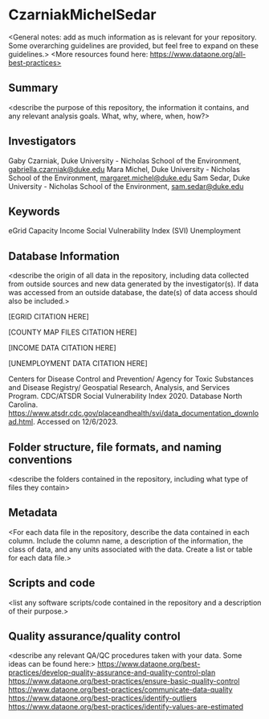 # CzarniakMichelSedar
<General notes: add as much information as is relevant for your repository. Some overarching guidelines are provided, but feel free to expand on these guidelines.>
<More resources found here: https://www.dataone.org/all-best-practices>
<Delete the text inside the brackets when formatting your file.>

## Summary

<describe the purpose of this repository, the information it contains, and any relevant analysis goals. What, why, where, when, how?>

## Investigators
Gaby Czarniak, Duke University - Nicholas School of the Environment, gabriella.czarniak@duke.edu
Mara Michel, Duke University - Nicholas School of the Environment, margaret.michel@duke.edu
Sam Sedar, Duke University - Nicholas School of the Environment, sam.sedar@duke.edu

## Keywords
eGrid
Capacity
Income
Social Vulnerability Index (SVI)
Unemployment

## Database Information

<describe the origin of all data in the repository, including data collected from outside sources and new data generated by the investigator(s). If data was accessed from an outside database, the date(s) of data access should also be included.>

[EGRID CITATION HERE]

[COUNTY MAP FILES CITATION HERE]

[INCOME DATA CITATION HERE]

[UNEMPLOYMENT DATA CITATION HERE]

Centers for Disease Control and Prevention/ Agency for Toxic Substances and Disease Registry/ Geospatial Research, Analysis, and Services Program. CDC/ATSDR Social Vulnerability Index 2020. Database North Carolina. https://www.atsdr.cdc.gov/placeandhealth/svi/data_documentation_download.html. Accessed on 12/6/2023.


## Folder structure, file formats, and naming conventions 

<describe the folders contained in the repository, including what type of files they contain>

<describe the formats of files for the various purposes contained in the repository>

<describe your file naming conventions>

## Metadata

<For each data file in the repository, describe the data contained in each column. Include the column name, a description of the information, the class of data, and any units associated with the data. Create a list or table for each data file.> 

## Scripts and code

<list any software scripts/code contained in the repository and a description of their purpose.>

## Quality assurance/quality control

<describe any relevant QA/QC procedures taken with your data. Some ideas can be found here:>
<https://www.dataone.org/best-practices/develop-quality-assurance-and-quality-control-plan>
<https://www.dataone.org/best-practices/ensure-basic-quality-control>
<https://www.dataone.org/best-practices/communicate-data-quality>
<https://www.dataone.org/best-practices/identify-outliers>
<https://www.dataone.org/best-practices/identify-values-are-estimated>
